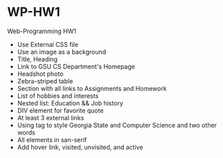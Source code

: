 # WP-HW1
Web-Programming HW1
- Use External CSS file
- Use an image as a background
- Title, Heading
- Link to GSU CS Department's Homepage
- Headshot photo
- Zebra-striped table
- Section with all links to Assignments and Homework
- List of hobbies and interests
- Nested list: Education && Job history
- DIV element for favorite quote
- At least 3 external links
- Using <span> tag to style Georgia State and Computer Science and two other words
- All elements in san-serif
- Add hover link, visited, unvisited, and active
